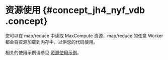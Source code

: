# 资源使用 {#concept_jh4_nyf_vdb .concept}

您可以在 map/reduce 中读取 MaxCompute 资源，map/reduce 的任意 Worker 都会将资源加载到内存中，以供您的代码使用。

相关的使用示例请参见 [资源使用示例](cn.zh-CN/用户指南/MapReduce/示例程序/使用资源示例.md)。

